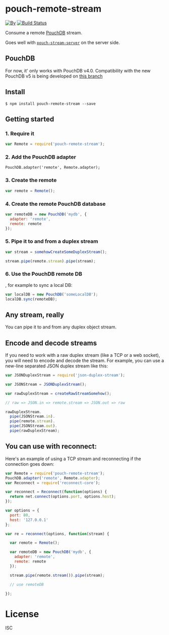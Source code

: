# pouch-remote-stream

[![By](https://img.shields.io/badge/made%20by-yld!-32bbee.svg?style=flat)](http://yld.io/contact?source=github-nock)
[![Build Status](https://secure.travis-ci.org/pgte/pouch-remote-stream.svg)](http://travis-ci.org/pgte/pouch-remote-stream)

Consume a remote [PouchDB](http://pouchdb.com/) stream.

Goes well with [`pouch-stream-server`](https://github.com/pgte/pouch-stream-server) on the server side.


## PouchDB

For now, it' only works with PouchDB v4.0. Compatibility with the new PouchDB v5 is being developed on [this branch](https://github.com/pgte/pouch-remote-stream/tree/pouchdb-5)

## Install

```
$ npm install pouch-remote-stream --save
```


## Getting started

### 1. Require it

```js
var Remote = require('pouch-remote-stream');
```

### 2. Add the PouchDB adapter

```
PouchDB.adapter('remote', Remote.adapter);
```

### 3. Create the remote

```js
var remote = Remote();
```

### 4. Create the remote PouchDB database

```js
var remoteDB = new PouchDB('mydb', {
  adapter: 'remote',
  remote: remote 
});
```

### 5. Pipe it to and from a duplex stream

```js
var stream = somehowCreateSomeDuplexStream();

stream.pipe(remote.stream).pipe(stream);
```

### 6. Use the PouchDB remote DB

, for example to sync a local DB:

```js
var localDB = new PouchDB('someLocalDB');
localDB.sync(remoteDB);
```


## Any stream, really

You can pipe it to and from any duplex object stream.


## Encode and decode streams

If you need to work with a raw duplex stream (like a TCP or a web socket), you will need to encode and decode the stream. For example, you can use a new-line separated JSON duplex stream like this:

```js
var JSONDuplexStream = require('json-duplex-stream');

var JSONStream = JSONDuplexStream();

var rawDuplexStream = createRawStreamSomehow();

// raw => JSON.in => remote.stream => JSON.out => raw

rawDuplexStream.
  pipe(JSONStream.in).
  pipe(remote.stream).
  pipe(JSONStream.out).
  pipe(rawDuplexStream);
```

## You can use with reconnect:

Here's an example of using a TCP stream and reconnecting if the connection goes down:

```js
var Remote = require('pouch-remote-stream');
PouchDB.adapter('remote', Remote.adapter);
var Reconnect = require('reconnect-core');

var reconnect = Reconnect(function(options) {
  return net.connect(options.port, options.host);
});

var options = {
  port: 80,
  host: '127.0.0.1'
};

var re = reconnect(options, function(stream) {

  var remote = Remote();

  var remoteDB = new PouchDB('mydb', {
    adapter: 'remote',
    remote: remote 
  });

  stream.pipe(remote.stream()).pipe(stream);

  // use remoteDB

});
```

# License

ISC